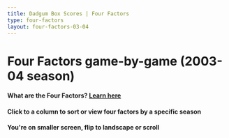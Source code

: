 ```yaml
---
title: Dadgum Box Scores | Four Factors
type: four-factors
layout: four-factors-03-04
---
```


# Four Factors game-by-game (2003-04 season)

#### What are the Four Factors? [Learn here](https://cbbstatshelp.com/four-factors/intro/)

<h4 class="jalek" >Click to a column to sort or view four factors by a specific season</h4> 

<h4 class="d-sm-none">You're on smaller screen, flip to landscape or scroll</h4>